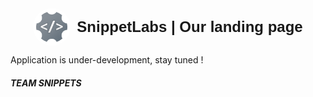 <div style="display: flex; align-items: center; justify-content: center; gap: 10px;">
  <img 
    src="./client/public/icons/__underdevelopment-logo.png" 
    alt="sippetlabs-logo" 
    style="width: 60px; height: 60px; border-radius: 50%;"
  >
  <h1 style="margin: 0; font-family: Arial, sans-serif; font-size: 24px;d"> SnippetLabs | Our landing page </h1>
</div>
  <p> Application is under-development, stay tuned ! </p>

##### TEAM SNIPPETS
